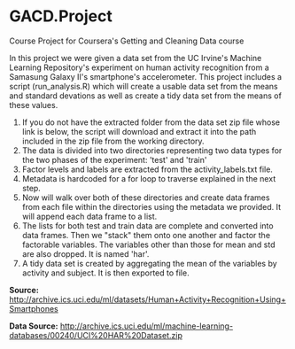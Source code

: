 GACD.Project
============

Course Project for Coursera's Getting and Cleaning Data course

In this project we were given a data set from the UC Irvine's Machine Learning Repository's experiment on human activity recognition from a Samasung Galaxy II's smartphone's accelerometer. This project includes a script (run_analysis.R) which will create a usable data set from the means and standard devations as well as create a tidy data set from the means of these values.

1. If you do not have the extracted folder from the data set zip file whose link is below, the script will download and extract it into the path included in the zip file from the working directory.
2. The data is divided into two directories representing two data types for the two phases of the experiment: 'test' and 'train'
3. Factor levels and labels are extracted from the activity_labels.txt file.
4. Metadata is hardcoded for a for loop to traverse explained in the next step.
5. Now will walk over both of these directories and create data frames from each file within the directories using the metadata we provided. It will append each data frame to a list.
6. The lists for both test and train data are complete and converted into data frames. Then we "stack" them onto one another and factor the factorable variables. The variables other than those for mean and std are also dropped. It is named 'har'.
7. A tidy data set is created by aggregating the mean of the variables by activity and subject. It is then exported to file.



**Source:** http://archive.ics.uci.edu/ml/datasets/Human+Activity+Recognition+Using+Smartphones

**Data Source:** http://archive.ics.uci.edu/ml/machine-learning-databases/00240/UCI%20HAR%20Dataset.zip


